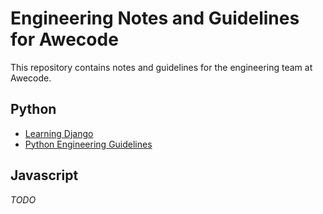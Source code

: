 # Engineering Notes and Guidelines for Awecode

This repository contains notes and guidelines for the engineering team at Awecode.

## Python
- [Learning Django](./roadmap/django.md)
- [Python Engineering Guidelines](./guidelines/python.md)

## Javascript
_TODO_
